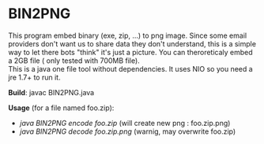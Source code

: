 # BIN2PNG
This program embed binary (exe, zip, ...) to png image. Since some email providers don't want us to share data they don't understand, this is a simple way to let there bots "think" it's just a picture.
You can theroreticaly embed a 2GB file ( only tested with 700MB file).  
This is a java one file tool without dependencies. It uses NIO so you need a jre 1.7+ to run it.  

**Build**: javac BIN2PNG.java  

**Usage** (for a file named foo.zip):
- *java BIN2PNG encode foo.zip* (will create new png : foo.zip.png)
- *java BIN2PNG decode foo.zip.png* (warnig, may overwrite foo.zip)

